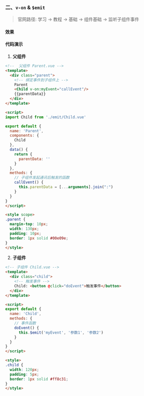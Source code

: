 ### 二、`v-on` & `$emit`

> 官网路径: 学习 -> 教程 -> 基础 -> 组件基础 -> 监听子组件事件

#### 效果

<ClientOnly>
  <Emit />
</ClientOnly>

#### 代码演示

1. **父组件**

```html
<!--  父组件 Parent.vue -->
<template>
  <div class="parent">
    <!-- 绑定事件到子组件上 -->
    Parent
    <Child v-on:myEvent="callEvent"/>
    {{parentData}}
  </div>
</template>

<script>
import Child from './emit/Child.vue'

export default {
  name: 'Parent',
  components: {
    Child
  },
  data() {
    return {
      parentData: ''
    }
  },
  methods: {
    // 子组件发起通讯后触发的函数
    callEvent() {
      this.parentData = [...arguments].join(":")
    }
  }
}
</script>

<style scope>
.parent {
  margin-top: 10px;
  width: 130px;
  padding: 10px;
  border: 1px solid #00e09e;
}
</style>
```

2. **子组件**

```html
<!-- 子组件 Child.vue -->
<template>
  <div class="child">
    <!-- 触发事件 -->
    Child: <button @click="doEvent">触发事件</button>
  </div>
</template>

<script>
export default {
  name: 'Child',
  methods: {
    // 事件函数
    doEvent() {
      this.$emit('myEvent', '参数1', '参数2')
    }
  }
}
</script>

<style>
.child {
  width: 120px;
  padding: 5px;
  border: 1px solid #ff8c31;
}
</style>
```